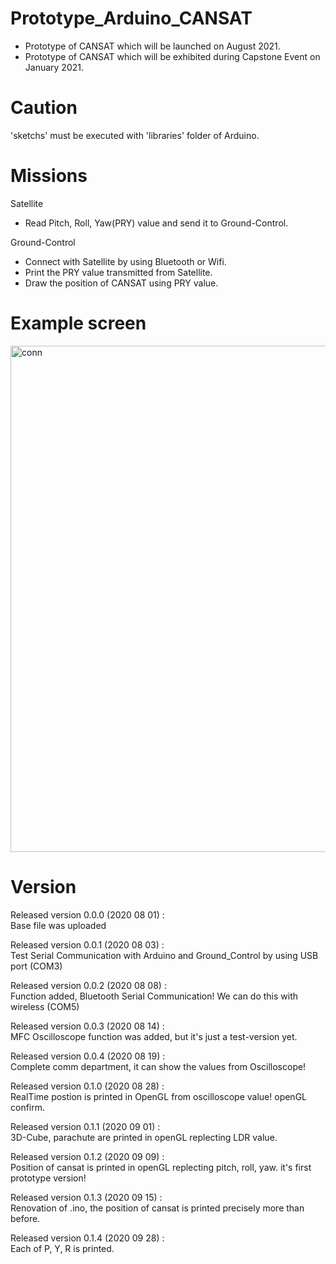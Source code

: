 # Prototype_Arduino_CANSAT
- Prototype of CANSAT which will be launched on August 2021.
- Prototype of CANSAT which will be exhibited during Capstone Event on January 2021.

# Caution
'sketchs' must be executed with 'libraries' folder of Arduino.

# Missions

Satellite
- Read Pitch, Roll, Yaw(PRY) value and send it to Ground-Control.

Ground-Control
- Connect with Satellite by using Bluetooth or Wifi.
- Print the PRY value transmitted from Satellite.
- Draw the position of CANSAT using PRY value.
   
# Example screen
<img width="810" alt="conn" src="https://user-images.githubusercontent.com/61923882/111418355-eb3dbc80-872a-11eb-9fda-0e7b42ae9c8f.PNG">
   
   
# Version
Released version 0.0.0 (2020 08 01) :   
Base file was uploaded      
   
Released version 0.0.1 (2020 08 03) :   
Test Serial Communication with Arduino and Ground_Control by using USB port (COM3)      
   
Released version 0.0.2 (2020 08 08) :    
Function added, Bluetooth Serial Communication! We can do this with wireless (COM5)   
   
Released version 0.0.3 (2020 08 14) :    
MFC Oscilloscope function was added, but it's just a test-version yet.     
   
Released version 0.0.4 (2020 08 19) :    
Complete comm department, it can show the values from Oscilloscope!
   
Released version 0.1.0 (2020 08 28) :   
RealTime postion is printed in OpenGL from oscilloscope value! openGL confirm.
   
Released version 0.1.1 (2020 09 01) :   
3D-Cube, parachute are printed in openGL replecting LDR value.   
   
Released version 0.1.2 (2020 09 09) :   
Position of cansat is printed in openGL replecting pitch, roll, yaw. it's first prototype version!  
   
Released version 0.1.3 (2020 09 15) :   
Renovation of .ino, the position of cansat is printed precisely more than before.   
   
Released version 0.1.4 (2020 09 28) :   
Each of P, Y, R is printed.   
  


